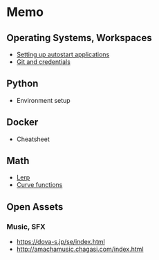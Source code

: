 # Memo

## Operating Systems, Workspaces
- [Setting up autostart applications](Docs/Autostart.md)
- [Git and credentials](Docs/Git.md)

## Python
- Environment setup

## Docker
- Cheatsheet

## Math
- [Lerp](Docs/Lerp.md)
- [Curve functions](Docs/CurveFunctions.md)

## Open Assets
### Music, SFX
- https://dova-s.jp/se/index.html
- http://amachamusic.chagasi.com/index.html
